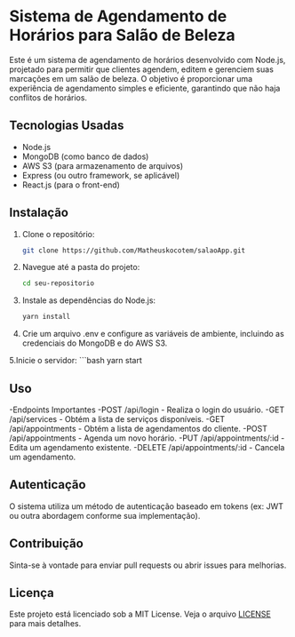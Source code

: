 # Sistema de Agendamento de Horários para Salão de Beleza

Este é um sistema de agendamento de horários desenvolvido com Node.js, projetado para permitir que clientes agendem, editem e gerenciem suas marcações em um salão de beleza. O objetivo é proporcionar uma experiência de agendamento simples e eficiente, garantindo que não haja conflitos de horários.

## Tecnologias Usadas

- Node.js
- MongoDB (como banco de dados)
- AWS S3 (para armazenamento de arquivos)
- Express (ou outro framework, se aplicável)
- React.js (para o front-end)

## Instalação

1. Clone o repositório:
   ```bash
   git clone https://github.com/Matheuskocotem/salaoApp.git

2. Navegue até a pasta do projeto:
   ```bash
   cd seu-repositorio

3. Instale as dependências do Node.js:
    ```bash
    yarn install

4. Crie um arquivo .env e configure as variáveis de ambiente, incluindo as credenciais do MongoDB e do AWS S3.

5.Inicie o servidor:
    ```bash
    yarn start


## Uso
-Endpoints Importantes
-POST /api/login - Realiza o login do usuário.
-GET /api/services - Obtém a lista de serviços disponíveis.
-GET /api/appointments - Obtém a lista de agendamentos do cliente.
-POST /api/appointments - Agenda um novo horário.
-PUT /api/appointments/:id - Edita um agendamento existente.
-DELETE /api/appointments/:id - Cancela um agendamento.


## Autenticação
O sistema utiliza um método de autenticação baseado em tokens (ex: JWT ou outra abordagem conforme sua implementação).

## Contribuição
Sinta-se à vontade para enviar pull requests ou abrir issues para melhorias.

## Licença

Este projeto está licenciado sob a MIT License. Veja o arquivo [LICENSE](LICENSE) para mais detalhes.
